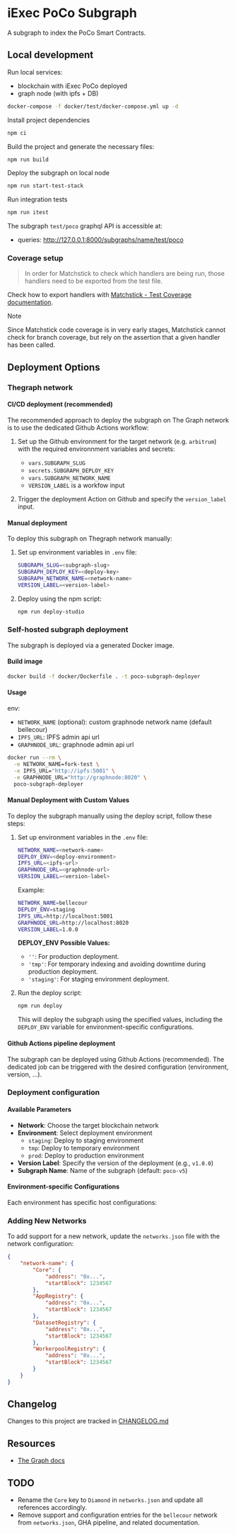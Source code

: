 # iExec PoCo Subgraph

A subgraph to index the PoCo Smart Contracts.


## Local development

Run local services:

- blockchain with iExec PoCo deployed
- graph node (with ipfs + DB)

```sh
docker-compose -f docker/test/docker-compose.yml up -d
```

Install project dependencies

```sh
npm ci
```

Build the project and generate the necessary files:

```sh
npm run build
```

Deploy the subgraph on local node

```sh
npm run start-test-stack
```

Run integration tests

```sh
npm run itest
```

The subgraph `test/poco` graphql API is accessible at:
- queries: <http://127.0.0.1:8000/subgraphs/name/test/poco>


### Coverage setup

> In order for Matchstick to check which handlers are being run, those handlers need to be exported from the test file.

Check how to export handlers with [Matchstick - Test Coverage documentation](https://thegraph.com/docs/en/subgraphs/developing/creating/unit-testing-framework/#test-coverage).

> [!NOTE]
> Since Matchstick code coverage is in very early stages, Matchstick cannot check for branch coverage, but rely on the assertion that a given handler has been called.

## Deployment Options

### Thegraph network

#### CI/CD deployment (recommended)

The recommended approach to deploy the subgraph on The Graph network is to use
the dedicated Github Actions workflow:

1. Set up the Github environment for the target network (e.g. `arbitrum`) with
the required environnment variables and secrets:
    - `vars.SUBGRAPH_SLUG`
    - `secrets.SUBGRAPH_DEPLOY_KEY`
    - `vars.SUBGRAPH_NETWORK_NAME`
    - `VERSION_LABEL` is a workfow input

2. Trigger the deployment Action on Github and specify the `version_label` input.

#### Manual deployment

To deploy this subgraph on Thegraph network manually:

1. Set up environment variables in `.env` file:

   ```bash
   SUBGRAPH_SLUG=<subgraph-slug>
   SUBGRAPH_DEPLOY_KEY=<deploy-key>
   SUBGRAPH_NETWORK_NAME=<network-name>
   VERSION_LABEL=<version-label>
   ```

2. Deploy using the npm script:

   ```bash
   npm run deploy-studio
   ```

### Self-hosted subgraph deployment

The subgraph is deployed via a generated Docker image.

#### Build image

```sh
docker build -f docker/Dockerfile . -t poco-subgraph-deployer
```

#### Usage

env:

- `NETWORK_NAME` (optional): custom graphnode network name (default bellecour)
- `IPFS_URL`: IPFS admin api url
- `GRAPHNODE_URL`: graphnode admin api url

```sh
docker run --rm \
  -e NETWORK_NAME=fork-test \
  -e IPFS_URL="http://ipfs:5001" \
  -e GRAPHNODE_URL="http://graphnode:8020" \
  poco-subgraph-deployer
```

#### Manual Deployment with Custom Values

To deploy the subgraph manually using the deploy script, follow these steps:

1. Set up environment variables in the `.env` file:

   ```bash
   NETWORK_NAME=<network-name>
   DEPLOY_ENV=<deploy-environment>
   IPFS_URL=<ipfs-url>
   GRAPHNODE_URL=<graphnode-url>
   VERSION_LABEL=<version-label>
   ```

   Example:

   ```bash
   NETWORK_NAME=bellecour
   DEPLOY_ENV=staging
   IPFS_URL=http://localhost:5001
   GRAPHNODE_URL=http://localhost:8020
   VERSION_LABEL=1.0.0
   ```

   **DEPLOY_ENV Possible Values:**
   - `''`: For production deployment.
   - `'tmp'`: For temporary indexing and avoiding downtime during production deployment.
   - `'staging'`: For staging environment deployment.

2. Run the deploy script:

   ```bash
   npm run deploy
   ```

   This will deploy the subgraph using the specified values, including the `DEPLOY_ENV` variable for environment-specific configurations.

#### Github Actions pipeline deployment

The subgraph can be deployed using Github Actions (recommended). The dedicated job can be triggered with the desired configuration (environment, version, ...).

### Deployment configuration

#### Available Parameters

- **Network**: Choose the target blockchain network
- **Environment**: Select deployment environment
  - `staging`: Deploy to staging environment
  - `tmp`: Deploy to temporary environment
  - `prod`: Deploy to production environment
- **Version Label**: Specify the version of the deployment (e.g., `v1.0.0`)
- **Subgraph Name**: Name of the subgraph (default: `poco-v5`)

#### Environment-specific Configurations

Each environment has specific host configurations:

### Adding New Networks

To add support for a new network, update the `networks.json` file with the network configuration:

```json
{
    "network-name": {
        "Core": {
            "address": "0x...",
            "startBlock": 1234567
        },
        "AppRegistry": {
            "address": "0x...",
            "startBlock": 1234567
        },
        "DatasetRegistry": {
            "address": "0x...",
            "startBlock": 1234567
        },
        "WorkerpoolRegistry": {
            "address": "0x...",
            "startBlock": 1234567
        }
    }
}
```

## Changelog

Changes to this project are tracked in [CHANGELOG.md](./CHANGELOG.md)

## Resources

- [The Graph docs](https://thegraph.com/docs/en/)

## TODO

- Rename the `Core` key to `Diamond` in `networks.json` and update all references accordingly.
- Remove support and configuration entries for the `bellecour` network from `networks.json`, GHA pipeline, and related documentation.
